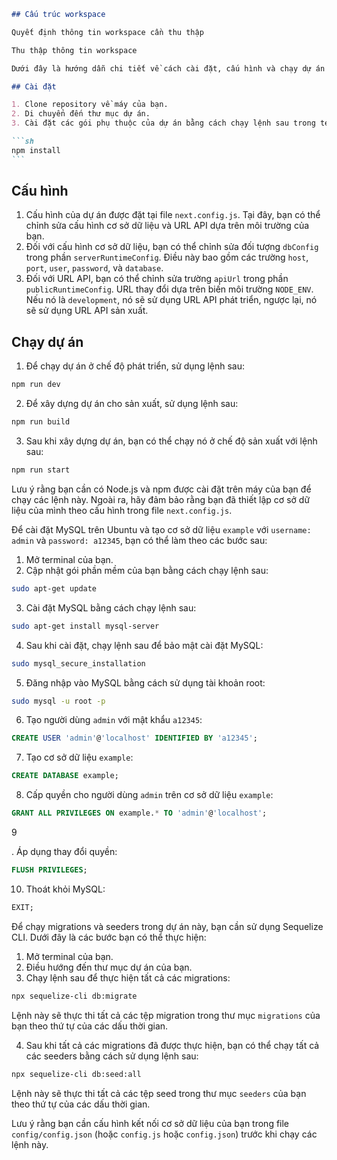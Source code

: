 ````markdown
## Cấu trúc workspace

Quyết định thông tin workspace cần thu thập

Thu thập thông tin workspace

Dưới đây là hướng dẫn chi tiết về cách cài đặt, cấu hình và chạy dự án này:

## Cài đặt

1. Clone repository về máy của bạn.
2. Di chuyển đến thư mục dự án.
3. Cài đặt các gói phụ thuộc của dự án bằng cách chạy lệnh sau trong terminal của bạn:

```sh
npm install
```
````

## Cấu hình

1. Cấu hình của dự án được đặt tại file `next.config.js`. Tại đây, bạn có thể chỉnh sửa cấu hình cơ sở dữ liệu và URL API dựa trên môi trường của bạn.
2. Đối với cấu hình cơ sở dữ liệu, bạn có thể chỉnh sửa đối tượng `dbConfig` trong phần `serverRuntimeConfig`. Điều này bao gồm các trường `host`, `port`, `user`, `password`, và `database`.
3. Đối với URL API, bạn có thể chỉnh sửa trường `apiUrl` trong phần `publicRuntimeConfig`. URL thay đổi dựa trên biến môi trường `NODE_ENV`. Nếu nó là `development`, nó sẽ sử dụng URL API phát triển, ngược lại, nó sẽ sử dụng URL API sản xuất.

## Chạy dự án

1. Để chạy dự án ở chế độ phát triển, sử dụng lệnh sau:

```sh
npm run dev
```

2. Để xây dựng dự án cho sản xuất, sử dụng lệnh sau:

```sh
npm run build
```

3. Sau khi xây dựng dự án, bạn có thể chạy nó ở chế độ sản xuất với lệnh sau:

```sh
npm run start
```

Lưu ý rằng bạn cần có Node.js và npm được cài đặt trên máy của bạn để chạy các lệnh này. Ngoài ra, hãy đảm bảo rằng bạn đã thiết lập cơ sở dữ liệu của mình theo cấu hình trong file `next.config.js`.

Để cài đặt MySQL trên Ubuntu và tạo cơ sở dữ liệu `example` với `username: admin` và `password: a12345`, bạn có thể làm theo các bước sau:

1. Mở terminal của bạn.
2. Cập nhật gói phần mềm của bạn bằng cách chạy lệnh sau:

```bash
sudo apt-get update
```

3. Cài đặt MySQL bằng cách chạy lệnh sau:

```bash
sudo apt-get install mysql-server
```

4. Sau khi cài đặt, chạy lệnh sau để bảo mật cài đặt MySQL:

```bash
sudo mysql_secure_installation
```

5. Đăng nhập vào MySQL bằng cách sử dụng tài khoản root:

```bash
sudo mysql -u root -p
```

6. Tạo người dùng `admin` với mật khẩu `a12345`:

```sql
CREATE USER 'admin'@'localhost' IDENTIFIED BY 'a12345';
```

7. Tạo cơ sở dữ liệu `example`:

```sql
CREATE DATABASE example;
```

8. Cấp quyền cho người dùng `admin` trên cơ sở dữ liệu `example`:

```sql
GRANT ALL PRIVILEGES ON example.* TO 'admin'@'localhost';
```

9

. Áp dụng thay đổi quyền:

```sql
FLUSH PRIVILEGES;
```

10. Thoát khỏi MySQL:

```sql
EXIT;
```

Để chạy migrations và seeders trong dự án này, bạn cần sử dụng Sequelize CLI. Dưới đây là các bước bạn có thể thực hiện:

1. Mở terminal của bạn.
2. Điều hướng đến thư mục dự án của bạn.
3. Chạy lệnh sau để thực hiện tất cả các migrations:

```bash
npx sequelize-cli db:migrate
```

Lệnh này sẽ thực thi tất cả các tệp migration trong thư mục `migrations` của bạn theo thứ tự của các dấu thời gian.

4. Sau khi tất cả các migrations đã được thực hiện, bạn có thể chạy tất cả các seeders bằng cách sử dụng lệnh sau:

```bash
npx sequelize-cli db:seed:all
```

Lệnh này sẽ thực thi tất cả các tệp seed trong thư mục `seeders` của bạn theo thứ tự của các dấu thời gian.

Lưu ý rằng bạn cần cấu hình kết nối cơ sở dữ liệu của bạn trong file `config/config.json` (hoặc `config.js` hoặc `config.json`) trước khi chạy các lệnh này.

```

```
